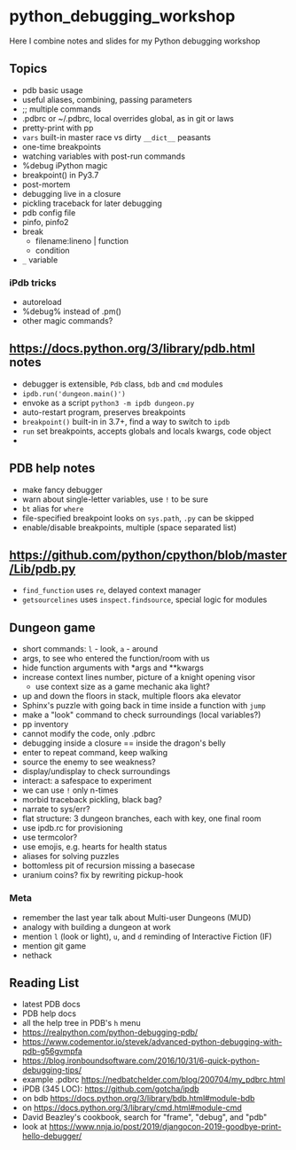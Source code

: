 # python_debugging_workshop

Here I combine notes and slides for my Python debugging workshop


## Topics

* pdb basic usage
* useful aliases, combining, passing parameters
* ;; multiple commands
* .pdbrc or ~/.pdbrc, local overrides global, as in git or laws
* pretty-print with pp
* `vars` built-in master race vs dirty `__dict__` peasants
* one-time breakpoints
* watching variables with post-run commands
* %debug iPython magic
* breakpoint() in Py3.7
* post-mortem
* debugging live in a closure
* pickling traceback for later debugging
* pdb config file
* pinfo, pinfo2
* break
  - filename:lineno | function
  - condition
* `_` variable

### iPdb tricks

* autoreload
* %debug% instead of .pm()
* other magic commands?

## https://docs.python.org/3/library/pdb.html notes

* debugger is extensible, `Pdb` class, `bdb` and `cmd` modules
* `ipdb.run('dungeon.main()')`
* envoke as a script `python3 -m ipdb dungeon.py`
* auto-restart program, preserves breakpoints
* `breakpoint()` built-in in 3.7+, find a way to switch to `ipdb`
* `run` set breakpoints, accepts globals and locals kwargs, code object
*  

## PDB help notes
* make fancy debugger
* warn about single-letter variables, use `!` to be sure
* `bt` alias for `where`
* file-specified breakpoint looks on `sys.path`, `.py` can be skipped
* enable/disable breakpoints, multiple (space separated list)

## https://github.com/python/cpython/blob/master/Lib/pdb.py

* `find_function` uses `re`, delayed context manager
* `getsourcelines` uses `inspect.findsource`, special logic for modules



## Dungeon game

* short commands: `l` - look, `a` - around
* args, to see who entered the function/room with us
* hide function arguments with *args and **kwargs
* increase context lines number, picture of a knight opening visor
  - use context size as a game mechanic aka light?
* up and down the floors in stack, multiple floors aka elevator
* Sphinx's puzzle with going back in time inside a function with `jump`
* make a "look" command to check surroundings (local variables?)
* pp inventory
* cannot modify the code, only .pdbrc
* debugging inside a closure == inside the dragon's belly
* enter to repeat command, keep walking
* source the enemy to see weakness?
* display/undisplay to check surroundings
* interact: a safespace to experiment
* we can use `!` only n-times
* morbid traceback pickling, black bag?
* narrate to sys/err?
* flat structure: 3 dungeon branches, each with key, one final room
* use ipdb.rc for provisioning
* use termcolor?
* use emojis, e.g. hearts for health status
* aliases for solving puzzles
* bottomless pit of recursion missing a basecase
* uranium coins? fix by rewriting pickup-hook

### Meta

* remember the last year talk about Multi-user Dungeons (MUD)
* analogy with building a dungeon at work
* mention `l` (look or light), `u`, and `d` reminding of Interactive Fiction (IF)
* mention git game
* nethack

## Reading List

* latest PDB docs
* PDB help docs
* all the help tree in PDB's `h` menu
* https://realpython.com/python-debugging-pdb/
* https://www.codementor.io/stevek/advanced-python-debugging-with-pdb-g56gvmpfa
* https://blog.ironboundsoftware.com/2016/10/31/6-quick-python-debugging-tips/
* example .pdbrc https://nedbatchelder.com/blog/200704/my_pdbrc.html
* iPDB (345 LOC): https://github.com/gotcha/ipdb
* on bdb https://docs.python.org/3/library/bdb.html#module-bdb
* on https://docs.python.org/3/library/cmd.html#module-cmd
* David Beazley's cookbook, search for "frame", "debug", and "pdb"
* look at https://www.nnja.io/post/2019/djangocon-2019-goodbye-print-hello-debugger/

